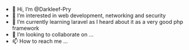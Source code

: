 - 👋 Hi, I’m @Darkleef-Pry
- 👀 I’m interested in web development, networking and security
- 🌱 I’m currently learning laravel as I heard about it as a very good php framework
- 💞️ I’m looking to collaborate on ...
- 📫 How to reach me ...

<!---
Darkleef-Pry/Darkleef-Pry is a ✨ special ✨ repository because its `README.md` (this file) appears on your GitHub profile.
You can click the Preview link to take a look at your changes.
--->
